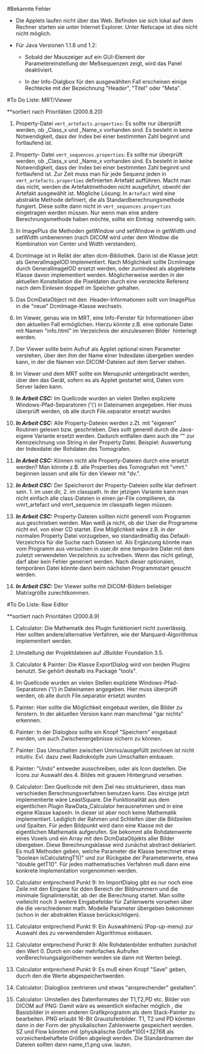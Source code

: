 #Bekannte Fehler

*   Die Applets laufen nicht über das Web. Befinden sie sich lokal auf dem Rechner starten sie unter Internet Explorer. Unter Netscape ist dies nicht nicht möglich.
    
*   Für Java Versionen 1.1.8 und 1.2:
    
    *   Sobald der Mauszeiger auf ein GUI-Element der Parametereinstellung der Meßsequenzen zeigt, wird das Panel deaktiviert.
        
    *   In der Info-Dialgbox für den ausgewählten Fall erscheinen einige Rechtecke mit der Bezeichnung "Header", "Titel" oder "Meta".
        

#To Do Liste: MRT/Viewer
  
**sortiert nach Prioritäten (2000.8.20)

1.  Property-Datei `vmrt_artefacts.properties`: Es sollte nur überprüft werden, ob \_Class\_x und \_Name\_x vorhanden sind. Es besteht in keine Notwendigkeit, dass der Index bei einer bestimmten Zahl beginnt und fortlaufend ist.
    
2.  Property- Datei `vmrt_sequences.properties`: Es sollte nur überprüft werden, ob \_Class\_x und \_Name\_x vorhanden sind. Es besteht in keine Notwendigkeit, dass der Index bei einer bestimmten Zahl beginnt und fortlaufend ist. Zur Zeit muss man für jede Sequenz jeden in `vmrt_artefacts.properties` definierten Artefakt aufführen. Macht man das nicht, werden die Artefaktmethoden nicht ausgeführt, obwohl der Artefakt ausgewählt ist. Mögliche Lösung: In `Artefact` wird eine abstrakte Methode definiert, die als Standardberechnungsmethode fungiert. Diese sollte dann nicht in `vmrt_sequences.properties` eingetragen werden müssen. Nur wenn man eine andere Berechnungsmethode haben möchte, sollte ein Eintrag  notwendig sein.
    
3.  In ImagePlus die Methoden getWindow und setWindow in getWidth und setWidth umbenennen (nach DICOM wird unter dem Window die Kombination von Center und Width verstanden).
    
4.  DcmImage ist in Relikt der alten dcm-Bibliothek. Darin ist die Klasse jetzt als GeneralImageIOD implementiert. Nach Möglichkeit sollte DcmImage durch GeneralImageIOD ersetzt werden, oder zumindest als abgeleitete Klasse davon implementiert werden. Möglicherweise werden in der aktuellen Konstellation die Pixeldaten durch eine versteckte Referenz nach dem Einlesen doppelt im Speicher gehalten.
    
5.  Das DcmDataObject mit den  Header-Informationen sollt von ImagePlus in die "neue" DcmImage-Klasse wechseln.
    
6.  Im Viewer, genau wie im MRT, eine Info-Fenster für Informationen über den aktuellen Fall ermöglichen. Hierzu könnte z.B. eine optionale Datei mit Namen "info.html" im Verzeichnis der einzulesenen Bilder  hinterlegt werden.
    
7.  Der Viewer sollte beim Aufruf als Applet optional einen Parameter verstehen, über den ihm der Name einer Indexdatei übergeben werden kann, in der die Namen von DICOM-Dateien auf dem Server stehen.
    
8.  Im Viewer und dem MRT sollte ein Menupunkt untergebracht werden, über den das Gerät, sofern es als Applet gestartet wird, Daten vom Server laden kann.
    
9.  **_In Arbeit CSC:_** Im Quellcode wurden an vielen Stellen expliziete Windows-Pfad-Separatoren ('\\') in Dateinamen angegeben. Hier muss überprüft werden, ob alle durch File.separator ersetzt wurden
    
10.  **_In Arbeit CSC:_** Alle Property-Dateien werden z.Zt. mit "eigenen" Routinen gelesen bzw. geschrieben. Dies sollt generell durch die Java-eigene Variante ersetzt werden. Dadurch entfallen dann auch die "" zur Kennzeichnung von String in der Property Datei. Beispiel: Auswertung der Indexdatei der Rohdaten des Tomografen.
    
11.  **_In Arbeit CSC:_** Können nicht alle Property-Dateien durch eine ersetzt werden? Man könnte z.B. alle Properties des Tomografen mit "vmrt." beginnen lassen und alle für den Viewer mit "dv.".
    
12.  **_In Arbeit CSC:_** Der Speicherort der Property-Dateien sollte klar definiert sein. 1. im user.dir, 2. im classpath. In der jetzigen Variante kann man nicht einfach alle class-Dateien in einen jar-File compilieren, da vmrt\_artefact und vmrt\_sequence im classpath liegen müssen.
    
13.  **_In Arbeit CSC:_** Property-Dateien sollten nicht generell vom Programm aus geschrieben werden. Man weiß ja nicht, ob der User die Programme nicht evl. von einer CD startet. Eine Möglichkeit wäre z.B. in der normalen Property Datei vorzugeben, wo standardmäßig das Default-Verzeichnis für die Suche nach Dateien ist. Als Ergänzung könnte man vom Programm aus versuchen in user.dir eine temporäre Datei mit dem zuletzt verwendeten Verzeichnis zu schreiben. Wenn das nicht gelingt, darf aber kein Fehler generiert werden. Nach dieser optionalen, temporären Datei könnte dann beim nächsten Programmstart gesucht werden.
    
14.  **_In Arbeit CSC:_** Der Viewer sollte mit DICOM-Bildern beliebiger Matrixgröße zurechtkommen.
    

#To Do Liste: Raw Editor

**sortiert nach Prioritäten (2000.8.9)

1.  Calculator: Die Mathematik des Plugin funktioniert nicht zuverlässig. Hier sollten andere/alternative Verfahren, wie der Marquard-Algorithmus implementiert werden.
    
2.  Umstellung der Projektdateien auf JBuilder Foundation 3.5.
    
3.  Calculator & Painter: Die Klasse ExportDialog wird von beiden Plugins benutzt. Sie gehört deshalb ins Package "tools".
    
4.  Im Quellcode wurden an vielen Stellen expliziete Windows-Pfad-Separatoren ('\\') in Dateinamen angegeben. Hier muss überprüft werden, ob alle durch File.separator ersetzt wurden
    
5.  Painter: Hier sollte die Möglichkeit eingebaut werden, die Bilder zu fenstern. In der aktuellen Version kann man manchmal "gar nichts" erkennen.
    
6.  Painter: In der Dialogbox sollte ein Knopf "Speichern" eingebaut werden, um auch Zwischenergebnisse sichern zu können.
    
7.  Painter: Das Umschalten zwischen Umriss/ausgefüllt zeichnen ist nicht intuitiv. Evl. dazu zwei Radioknöpfe zum Umschalten einbauen.
    
8.  Painter: "Undo" entweder ausschreiben, oder als Icon dastellen. Die Icons zur Auswahl des 4. Bildes mit grauem Hintergrund versehen.
    
9.  Calculator: Den Quellcode mit dem Ziel neu strukturieren, dass man verschieden Berechnungsverfahren benutzen kann. Das einzige jetzt implementierte wäre LeastSquare. Die Funktionalität aus dem eigentlichen Plugin RawData\_Calculator herausnehmen und in eine eigene Klasse kapseln. In dieser ist aber noch keine Mathematik implementiert. Lediglich der Rahmen und Schleifen über die Bildzeilen und Spalten. Für jeden Bildpunkt wird dann eine Klasse mit der eigentlichen Mathematik aufgerufen. Sie bekommt alle Rohdatenwerte eines Voxels und ein Array mit den DcmDataObjekts aller Bilder übergeben. Diese Berechnungsklasse wird zunächst abstract deklariert. Es muß Methoden geben, welche Parameter die Klasse berechnet etwa "boolean isCalculatingT1()" und zur Rückgabe der Parameterwerte, etwa "double getT1()". Für jedes mathematisches Verfahren muß dann eine konkrete Implementation vorgenommen werden.
    
10.  Calculator entprechend Punkt 9: Im ImportDialog gibt es nur noch eine Zeile mit den Eingane für dden Bereich der Bildnummern und die minimale Signalintensität, ab der die Berechnung startet. Man sollte vielleicht noch 3 weitere Eingabefelder für Zahlenwerte vorsehen über die die verschiedenen math. Modelle Parameter übergeben bekommen (schon in der abstrakten Klasse berücksichtigen).
    
11.  Calculator entprechend Punkt 9: Ein Auswahlmenü (Pop-up-menu) zur Auswahl des zu verwendenden Algorithmus einbauen.
    
12.  Calculator entprechend Punkt 9: Alle Rohdatenbilder enthalten zunächst den Wert 0. Durch ein oder mehrfaches Aufrufen vonBerechnungsalgorithemen werden sie dann mit Werten belegt.
    
13.  Calculator entprechend Punkt 9: Es muß einen Knopf "Save" geben, ducrh den die Werte abgespeichertwerden.
    
14.  Calculator: Dialogbox zentrieren und etwas "ansprechender" gestalten".
    
15.  Calculator: Umstellen des Datenformates der T1,T2,PD etc. Bilder von DICOM auf PNG: Damit wäre es wesentlich einfacher möglich , die Basisbilder in einem anderen Grafikprogramm als dem Stack-Painter zu bearbeiten. PNG erlaubt 16-Bit Graustufenbilder. T1, T2 und PD könnten dann in der Form der physikalischen Zahlenwerte gespeichert werden. SZ und Flow könnten mit (physikalische Größe\*100)+32768 als vorzeichenbehaftete Größen abgelegt werden. Die Standardnamen der Dateien sollten dann name\_t1.png usw. lauten.
